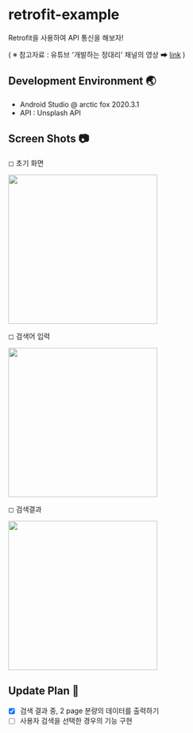 # retrofit-example
Retrofit을 사용하여 API 통신을 해보자!

( ※ 참고자료 : 유튜브 '개발하는 정대리' 채널의 영상 ➡ [link](https://youtu.be/mIv-a6LRFRM) )

## Development Environment 🌏
- Android Studio @ arctic fox 2020.3.1
- API : Unsplash API

## Screen Shots 📷
◻ 초기 화면

<img src="https://user-images.githubusercontent.com/47620950/160240811-3c807561-96e8-4fde-a50f-b3695c38ddbf.png" width="300">

◻ 검색어 입력

<img src="https://user-images.githubusercontent.com/47620950/160240870-7a47d0dd-c1d8-4adf-a4dc-aafcfd7770db.png" width="300">

◻ 검색결과

<img src="https://user-images.githubusercontent.com/47620950/160240939-0638b9bf-f7db-4542-b623-dc1065c63ae3.png" width="300">

## Update Plan 📃
- [x] 검색 결과 중, 2 page 분량의 데이터를 출력하기
- [ ] 사용자 검색을 선택한 경우의 기능 구현
